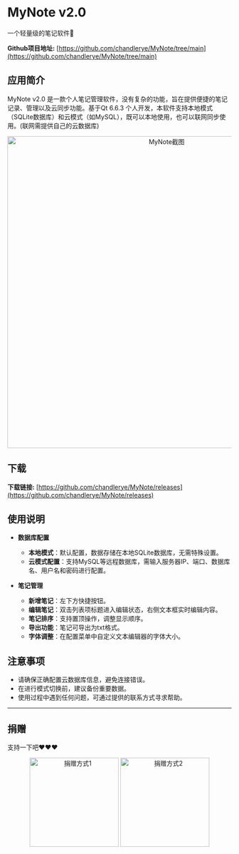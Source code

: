 # MyNote v2.0
一个轻量级的笔记软件📔

**Github项目地址:** [https://github.com/chandlerye/MyNote/tree/main](https://github.com/chandlerye/MyNote/tree/main)

## 应用简介

MyNote v2.0 是一款个人笔记管理软件，没有复杂的功能，旨在提供便捷的笔记记录、管理以及云同步功能。基于Qt 6.6.3 个人开发，本软件支持本地模式（SQLite数据库）和云模式（如MySQL），既可以本地使用，也可以联网同步使用。(联网需提供自己的云数据库)
<div align="center">
  <img src="https://chandlerye.github.io/2024/06/09/MyNote/MyNote.jpg" alt="MyNote截图" width="700" height="auto">
</div>

## 下载

**下载链接:** [https://github.com/chandlerye/MyNote/releases](https://github.com/chandlerye/MyNote/releases)

## 使用说明
- **数据库配置**
  - **本地模式**：默认配置，数据存储在本地SQLite数据库，无需特殊设置。
  - **云模式配置**：支持MySQL等远程数据库，需输入服务器IP、端口、数据库名、用户名和密码进行配置。
  
- **笔记管理**
  - **新增笔记**：左下方快捷按钮。
  - **编辑笔记**：双击列表项标题进入编辑状态，右侧文本框实时编辑内容。
  - **笔记排序**：支持置顶操作，调整显示顺序。
  - **导出功能**：笔记可导出为txt格式。
  - **字体调整**：在配置菜单中自定义文本编辑器的字体大小。

## 注意事项
- 请确保正确配置云数据库信息，避免连接错误。
- 在进行模式切换前，建议备份重要数据。
- 使用过程中遇到任何问题，可通过提供的联系方式寻求帮助。
---

## 捐赠
支持一下吧❤️❤️❤️
<div align="center">
  <img src="https://chandlerye.github.io/2024/06/09/MyNote/w.png" alt="捐赠方式1" width="200" height="auto">
  <img src="https://chandlerye.github.io/2024/06/09/MyNote/z.png" alt="捐赠方式2" width="200" height="auto">
</div>
